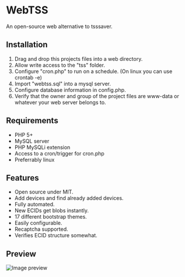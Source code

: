 # WebTSS
An open-source web alternative to tsssaver.

## Installation 
1. Drag and drop this projects files into a web directory.
2. Allow write access to the "tss" folder.
3. Configure "cron.php" to run on a schedule. (On linux you can use crontab -e)
4. Import "webtss.sql" into a mysql server.
5. Configure database information in config.php.
6. Verify that the owner and group of the project files are www-data or whatever your web server belongs to.

## Requirements
- PHP 5+
- MySQL server
- PHP MySQLi extension
- Access to a cron/trigger for cron.php
- Preferrably linux

## Features
- Open source under MIT.
- Add devices and find already added devices.
- Fully automated.
- New ECIDs get blobs instantly.
- 17 different bootstrap themes.
- Easily configurable.
- Recaptcha supported.
- Verifies ECID structure somewhat.

## Preview
![Image preview](http://i.imgur.com/ssHPknd.png)
